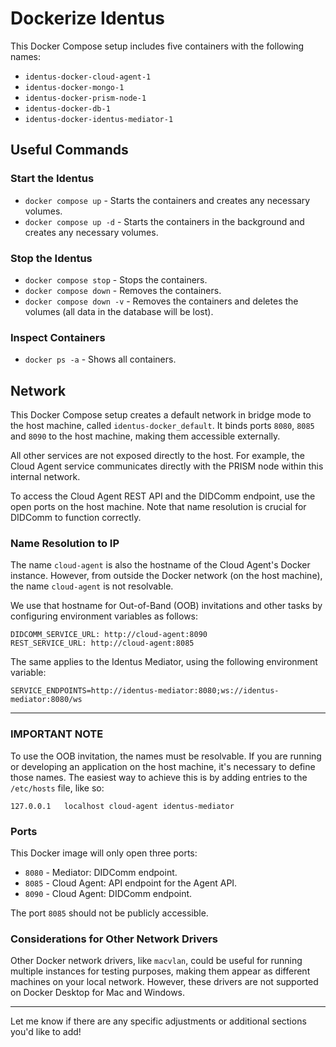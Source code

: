 # Dockerize Identus

This Docker Compose setup includes five containers with the following names:

- `identus-docker-cloud-agent-1`
- `identus-docker-mongo-1`
- `identus-docker-prism-node-1`
- `identus-docker-db-1`
- `identus-docker-identus-mediator-1`

## Useful Commands

### Start the Identus

- `docker compose up` - Starts the containers and creates any necessary volumes.
- `docker compose up -d` - Starts the containers in the background and creates any necessary volumes.

### Stop the Identus

- `docker compose stop` - Stops the containers.
- `docker compose down` - Removes the containers.
- `docker compose down -v` - Removes the containers and deletes the volumes (all data in the database will be lost).

### Inspect Containers

- `docker ps -a` - Shows all containers.

## Network

This Docker Compose setup creates a default network in bridge mode to the host machine, called `identus-docker_default`. It binds ports `8080`, `8085` and `8090` to the host machine, making them accessible externally.

All other services are not exposed directly to the host. For example, the Cloud Agent service communicates directly with the PRISM node within this internal network.

To access the Cloud Agent REST API and the DIDComm endpoint, use the open ports on the host machine. Note that name resolution is crucial for DIDComm to function correctly.

### Name Resolution to IP

The name `cloud-agent` is also the hostname of the Cloud Agent's Docker instance. However, from outside the Docker network (on the host machine), the name `cloud-agent` is not resolvable.

We use that hostname for Out-of-Band (OOB) invitations and other tasks by configuring environment variables as follows:

```
DIDCOMM_SERVICE_URL: http://cloud-agent:8090
REST_SERVICE_URL: http://cloud-agent:8085
```

The same applies to the Identus Mediator, using the following environment variable:

```
SERVICE_ENDPOINTS=http://identus-mediator:8080;ws://identus-mediator:8080/ws
```

---

### **IMPORTANT NOTE**

To use the OOB invitation, the names must be resolvable. If you are running or developing an application on the host machine, it's necessary to define those names. The easiest way to achieve this is by adding entries to the `/etc/hosts` file, like so:

```
127.0.0.1	localhost cloud-agent identus-mediator
```

### Ports

This Docker image will only open three ports:

- `8080` - Mediator: DIDComm endpoint.
- `8085` - Cloud Agent: API endpoint for the Agent API.
- `8090` - Cloud Agent: DIDComm endpoint.

The port `8085` should not be publicly accessible.

### Considerations for Other Network Drivers

Other Docker network drivers, like `macvlan`, could be useful for running multiple instances for testing purposes, making them appear as different machines on your local network. However, these drivers are not supported on Docker Desktop for Mac and Windows.

---

Let me know if there are any specific adjustments or additional sections you'd like to add!